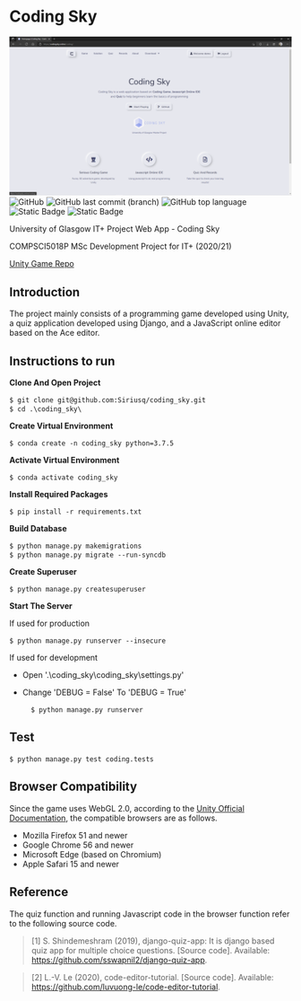 # Coding Sky
![preview](./preview.png)
![GitHub](https://img.shields.io/github/license/Siriusq/coding_sky?style=flat-square)
![GitHub last commit (branch)](https://img.shields.io/github/last-commit/Siriusq/coding_sky/master?style=flat-square&logo=github)
![GitHub top language](https://img.shields.io/github/languages/top/Siriusq/coding_sky?style=flat-square&logo=javascript&color=%23F7DF1E)
![Static Badge](https://img.shields.io/badge/3.2.9-%23092E20?style=flat-square&logo=django&logoColor=%23092E20&label=Django&labelColor=%23555555&color=%23092E20)
![Static Badge](https://img.shields.io/badge/2.0-%23092E20?style=flat-square&logo=webgl&logoColor=%23990000&label=WebGL&color=%23990000)

University of Glasgow IT+ Project Web App - Coding Sky

COMPSCI5018P MSc Development Project for IT+ (2020/21)

[Unity Game Repo](https://github.com/Siriusq/CodingSky)


## Introduction
The project mainly consists of a programming game developed using Unity, a quiz application developed using Django, and a JavaScript online editor based on the Ace editor.


## Instructions to run
**Clone And Open Project**

    $ git clone git@github.com:Siriusq/coding_sky.git
    $ cd .\coding_sky\

**Create Virtual Environment**

    $ conda create -n coding_sky python=3.7.5 

**Activate Virtual Environment**

    $ conda activate coding_sky

**Install Required Packages**

    $ pip install -r requirements.txt

**Build Database**

    $ python manage.py makemigrations
    $ python manage.py migrate --run-syncdb

**Create Superuser**

    $ python manage.py createsuperuser

**Start The Server**

If used for production

    $ python manage.py runserver --insecure

If used for development
- Open '.\coding_sky\coding_sky\settings.py'
- Change 'DEBUG = False' To 'DEBUG = True'

        $ python manage.py runserver

## Test

    $ python manage.py test coding.tests

## Browser Compatibility
Since the game uses WebGL 2.0, according to the [Unity Official Documentation](https://docs.unity3d.com/2021.1/Documentation/Manual/webgl-browsercompatibility.html), the compatible browsers are as follows.

- Mozilla Firefox 51 and newer
- Google Chrome 56 and newer
- Microsoft Edge (based on Chromium)
- Apple Safari 15 and newer

## Reference
The quiz function and running Javascript code in the browser function refer to the following source code.

> [1]	S. Shindemeshram (2019), django-quiz-app: It is django based quiz app for multiple choice questions. [Source code]. Available: https://github.com/sswapnil2/django-quiz-app.

> [2]	L.-V. Le (2020), code-editor-tutorial. [Source code]. Available: https://github.com/luvuong-le/code-editor-tutorial.

